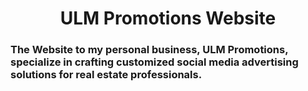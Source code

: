 <h1 align="center">ULM Promotions Website</h1>

<h3>The Website to my personal business, ULM Promotions, specialize in crafting customized social media advertising solutions for real estate professionals.</h3> 


